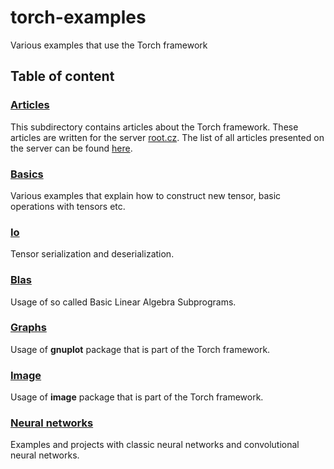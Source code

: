 # torch-examples
Various examples that use the Torch framework

## Table of content

### [Articles](articles)

This subdirectory contains articles about the Torch framework. These articles are written for the server [root.cz](http://www.root.cz). The list of all articles presented on the server can be found [here](https://www.root.cz/serialy/torch-framework-pro-strojove-uceni/).

### [Basics](basics)

Various examples that explain how to construct new tensor, basic operations with tensors etc.

### [Io](io)

Tensor serialization and deserialization.

### [Blas](blas)

Usage of so called Basic Linear Algebra Subprograms.

### [Graphs](graphs)

Usage of **gnuplot** package that is part of the Torch framework.

### [Image](image)

Usage of **image** package that is part of the Torch framework.

### [Neural networks](nn)

Examples and projects with classic neural networks and convolutional neural networks.
